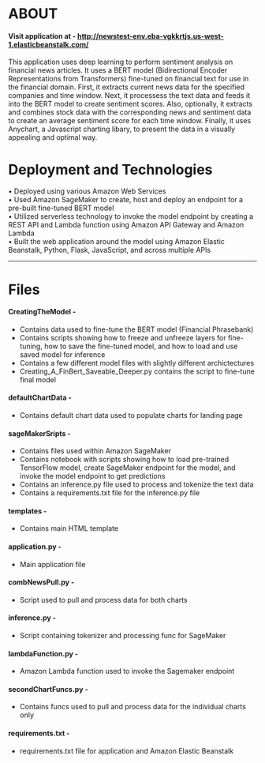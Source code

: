 # ABOUT

#### Visit application at - http://newstest-env.eba-vgkkrtjs.us-west-1.elasticbeanstalk.com/

This application uses deep learning to perform sentiment analysis on financial news articles. It uses a BERT model (Bidirectional Encoder Representations from Transformers) fine-tuned on financial text for use in the financial domain. First, it extracts current news data for the specified companies and time window. Next, it processess the text data and feeds it into the BERT model to create sentiment scores. Also, optionally, it extracts and combines stock data with the corresponding news and sentiment data to create an average sentiment score for each time window. Finally, it uses Anychart, a Javascript charting libary, to present the data in a visually appealing and optimal way.  

# Deployment and Technologies
•	Deployed using various Amazon Web Services  
•	Used Amazon SageMaker to create, host and deploy an endpoint for a pre-built fine-tuned BERT model  
•	Utilized serverless technology to invoke the model endpoint by creating a REST API and Lambda function using Amazon API Gateway and Amazon Lambda  
•	Built the web application around the model using Amazon Elastic Beanstalk, Python, Flask, JavaScript, and across multiple APIs  

-----------------------------------------------------------------------------------------------------------------------------------------------------------------------------------

# Files

#### CreatingTheModel -  
- Contains data used to fine-tune the BERT model (Financial Phrasebank)
- Contains scripts showing how to freeze and unfreeze layers for fine-tuning, how to save the fine-tuned model, and how to load and use saved model for inference
- Contains a few different model files with slightly different archictectures
- Creating_A_FinBert_Saveable_Deeper.py contains the script to fine-tune final model  

#### defaultChartData -  
- Contains default chart data used to populate charts for landing page   

#### sageMakerSripts -  
- Contains files used within Amazon SageMaker
- Contains notebook with scripts showing how to load pre-trained TensorFlow model, create SageMaker endpoint for the model, and invoke the model endpoint to get predictions
- Contains an inference.py file used to process and tokenize the text data
- Contains a requirements.txt file for the inference.py file  

#### templates -  
- Contains main HTML template

#### application.py -  
- Main application file

#### combNewsPull.py -  
- Script used to pull and process data for both charts

#### inference.py -  
- Script containing tokenizer and processing func for SageMaker

#### lambdaFunction.py -  
- Amazon Lambda function used to invoke the Sagemaker endpoint

#### secondChartFuncs.py -  
- Contains funcs used to pull and process data for the individual charts only

#### requirements.txt -  
- requirements.txt file for application and Amazon Elastic Beanstalk

